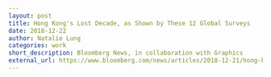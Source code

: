 ```yaml
---
layout: post
title: Hong Kong's Lost Decade, as Shown by These 12 Global Surveys
date: 2018-12-22
author: Natalie Lung
categories: work
short_description: Bloomberg News, in collaboration with Graphics
external_url: https://www.bloomberg.com/news/articles/2018-12-21/hong-kong-s-lost-decade-as-shown-by-these-12-global-surveys
---
```

